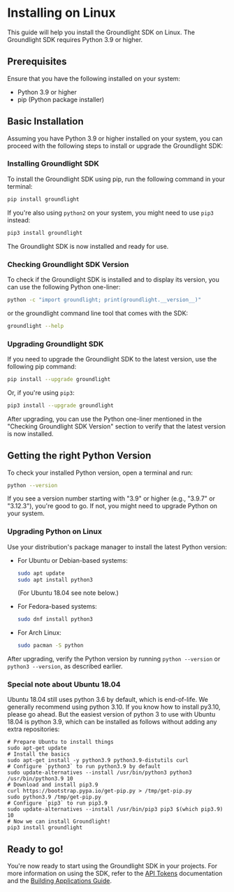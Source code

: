 # Installing on Linux

This guide will help you install the Groundlight SDK on Linux. The Groundlight SDK requires Python 3.9 or higher.

## Prerequisites

Ensure that you have the following installed on your system:

- Python 3.9 or higher
- pip (Python package installer)

## Basic Installation

Assuming you have Python 3.9 or higher installed on your system, you can proceed with the following steps to install or upgrade the Groundlight SDK:

### Installing Groundlight SDK

To install the Groundlight SDK using pip, run the following command in your terminal:

```bash
pip install groundlight
```

If you're also using `python2` on your system, you might need to use `pip3` instead:

```bash
pip3 install groundlight
```

The Groundlight SDK is now installed and ready for use.

### Checking Groundlight SDK Version

To check if the Groundlight SDK is installed and to display its version, you can use the following Python one-liner:

```bash
python -c "import groundlight; print(groundlight.__version__)"
```

or the groundlight command line tool that comes with the SDK:

```bash
groundlight --help
```

### Upgrading Groundlight SDK

If you need to upgrade the Groundlight SDK to the latest version, use the following pip command:

```bash
pip install --upgrade groundlight
```

Or, if you're using `pip3`:

```bash
pip3 install --upgrade groundlight
```

After upgrading, you can use the Python one-liner mentioned in the "Checking Groundlight SDK Version" section to verify that the latest version is now installed.

## Getting the right Python Version

To check your installed Python version, open a terminal and run:

```bash
python --version
```

If you see a version number starting with "3.9" or higher (e.g., "3.9.7" or "3.12.3"), you're good to go. If not, you might need to upgrade Python on your system.

### Upgrading Python on Linux

Use your distribution's package manager to install the latest Python version:

- For Ubuntu or Debian-based systems:

  ```bash
  sudo apt update
  sudo apt install python3
  ```

  (For Ubuntu 18.04 see note below.)

- For Fedora-based systems:

  ```bash
  sudo dnf install python3
  ```

- For Arch Linux:

  ```bash
  sudo pacman -S python
  ```

After upgrading, verify the Python version by running `python --version` or `python3 --version`, as described earlier.

### Special note about Ubuntu 18.04

Ubuntu 18.04 still uses python 3.6 by default, which is end-of-life. We generally recommend using python 3.10. If you know how to install py3.10, please go ahead. But the easiest version of python 3 to use with Ubuntu 18.04 is python 3.9, which can be installed as follows without adding any extra repositories:

```shell
# Prepare Ubuntu to install things
sudo apt-get update
# Install the basics
sudo apt-get install -y python3.9 python3.9-distutils curl
# Configure `python3` to run python3.9 by default
sudo update-alternatives --install /usr/bin/python3 python3 /usr/bin/python3.9 10
# Download and install pip3.9
curl https://bootstrap.pypa.io/get-pip.py > /tmp/get-pip.py
sudo python3.9 /tmp/get-pip.py
# Configure `pip3` to run pip3.9
sudo update-alternatives --install /usr/bin/pip3 pip3 $(which pip3.9) 10
# Now we can install Groundlight!
pip3 install groundlight
```

## Ready to go!

You're now ready to start using the Groundlight SDK in your projects. For more information on using the SDK, refer to the [API Tokens](../getting-started/5-api-tokens.md) documentation and the [Building Applications Guide](../guide/).
